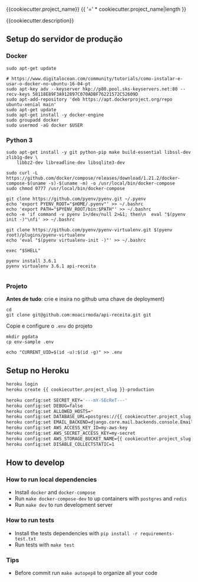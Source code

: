 {{cookiecutter.project_name}} 
{{ '=' * cookiecutter.project_name|length }}

{{cookiecutter.description}}

Setup do servidor de produção
-----------------------------

### Docker
```
sudo apt-get update

# https://www.digitalocean.com/community/tutorials/como-instalar-e-usar-o-docker-no-ubuntu-16-04-pt
sudo apt-key adv --keyserver hkp://p80.pool.sks-keyservers.net:80 --recv-keys 58118E89F3A912897C070ADBF76221572C52609D
sudo apt-add-repository 'deb https://apt.dockerproject.org/repo ubuntu-xenial main'
sudo apt-get update
sudo apt-get install -y docker-engine
sudo groupadd docker
sudo usermod -aG docker $USER
```

### Python 3
```
sudo apt-get install -y git python-pip make build-essential libssl-dev zlib1g-dev \
    libbz2-dev libreadline-dev libsqlite3-dev

sudo curl -L https://github.com/docker/compose/releases/download/1.21.2/docker-compose-$(uname -s)-$(uname -m) -o /usr/local/bin/docker-compose
sudo chmod 0777 /usr/local/bin/docker-compose

git clone https://github.com/pyenv/pyenv.git ~/.pyenv
echo 'export PYENV_ROOT="$HOME/.pyenv"' >> ~/.bashrc
echo 'export PATH="$PYENV_ROOT/bin:$PATH"' >> ~/.bashrc
echo -e 'if command -v pyenv 1>/dev/null 2>&1; then\n  eval "$(pyenv init -)"\nfi' >> ~/.bashrc

git clone https://github.com/pyenv/pyenv-virtualenv.git $(pyenv root)/plugins/pyenv-virtualenv
echo 'eval "$(pyenv virtualenv-init -)"' >> ~/.bashrc

exec "$SHELL"

pyenv install 3.6.1
pyenv virtualenv 3.6.1 api-receita


```

### Projeto

__Antes de tudo__: crie e insira no github uma chave de deployment)

```
cd
git clone git@github.com:moacirmoda/api-receita.git git
```

Copie e configure o `.env` do projeto
```
mkdir pgdata
cp env-sample .env

echo "CURRENT_UID=$(id -u):$(id -g)" >> .env
```

Setup no Heroku
---------------

```bash
heroku login
heroku create {{ cookiecutter.project_slug }}-production

heroku config:set SECRET_KEY='---mY-SEcReT---'
heroku config:set DEBUG=false
heroku config:set ALLOWED_HOSTS=*
heroku config:set DATABASE_URL=postgres://{{ cookiecutter.project_slug }}:{{ cookiecutter.project_slug }}@localhost:5432/{{ cookiecutter.project_slug }}
heroku config:set EMAIL_BACKEND=django.core.mail.backends.console.EmailBackend
heroku config:set AWS_ACCESS_KEY_ID=my-aws-key
heroku config:set AWS_SECRET_ACCESS_KEY=my-secret
heroku config:set AWS_STORAGE_BUCKET_NAME={{ cookiecutter.project_slug }}-static
heroku config:set DISABLE_COLLECTSTATIC=1

```

How to develop
--------------

### How to run local dependencies

- Install `docker` and `docker-compose`
- Run `make docker-compose-dev` to up containers with `postgres` and `redis`
- Run `make dev` to run development server

### How to run tests

- Install the tests dependencies with `pip install -r requirements-test.txt`
- Run tests with `make test`

### Tips

- Before commit run `make autopep8` to organize all your code